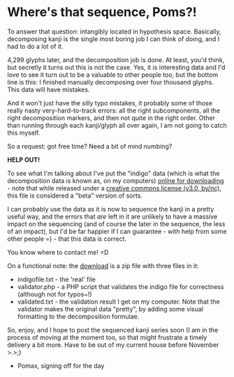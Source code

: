 # Where's that sequence, Poms?!

To answer that question: intangibly located in hypothesis space. Basically, decomposing kanji is the single most boring job I can think of doing, and I had to do a lot of it.

4,299 glyphs later, and the decomposition job is done. At least, you'd think, but secretly it turns out this is not the case. Yes, it is interesting data and I'd love to see it turn out to be a valuable to other people too, but the bottom line is this: I finished manually decomposing over four thousand glyphs. This data will have mistakes.

And it won't just have the silly typo mistakes, it probably some of those really nasty very-hard-to-track errors: all the right subcomponents, all the right decomposition markers, and then not quite in the right order. Other than running through each kanji/glyph all over again, I am not going to catch this myself.

So a request: got free time? Need a bit of mind numbing?

<b>HELP OUT!</b>

To see what I'm talking about I've put the "indigo" data (which is what the decomposition data is known as, on my computers) <a href="http://pomax.nihongoresources.com/downloads/nihongoresources/indigo.zip">online for downloading</a> - note that while released under a <a href="http://creativecommons.org/licenses/by-nc/3.0/" target="_blank">creative commons license (v3.0, by/nc)</a>, this file is considered a "beta" version of sorts. 

I can probably use the data as it is now to sequence the kanji in a pretty useful way, and the errors that *are* left in it are unlikely to have a massive impact on the sequencing (and of course the later in the sequence, the less of an impact), but I'd be far happier if I can guarantee - with help from some other people =) - that this data is correct.

You know where to contact me! =D

On a functional note: the <a href="http://pomax.nihongoresources.com/downloads/nihongoresources/indigo.zip">download</a> is a zip file with three files in it:
<ul>
  <li>indigofile.txt - the 'real' file</li>
  <li>validator.php - a PHP script that validates the indigo file for correctness (although not for typos~!)</li>
  <li>validated.txt - the validation result I get on my computer. Note that the validator makes the original data "pretty", by adding some visual formatting to the decomposition formulae.</li>
</ul>

So, enjoy, and I hope to post the sequenced kanji series soon (I am in the process of moving at the moment too, so that might frustrate a timely delivery a bit more. Have to be out of my current house before November >.>;)

- Pomax, signing off for the day
